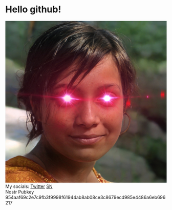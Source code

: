 # Hello github!
![Otilla](https://github.com/gitotilla/hello/blob/master/Otilla%20laser%20eyes.jpg)<br>
My socials: [Twitter](https://twitter.com/OtillaBTC21M) [SN](https://stacker.news/OtillaOnlyBTC)  
Nostr Pubkey 954aaf69c2e7c9fb3f9998f61944ab8ab08ce3c8679ecd985e4486a6eb696217
